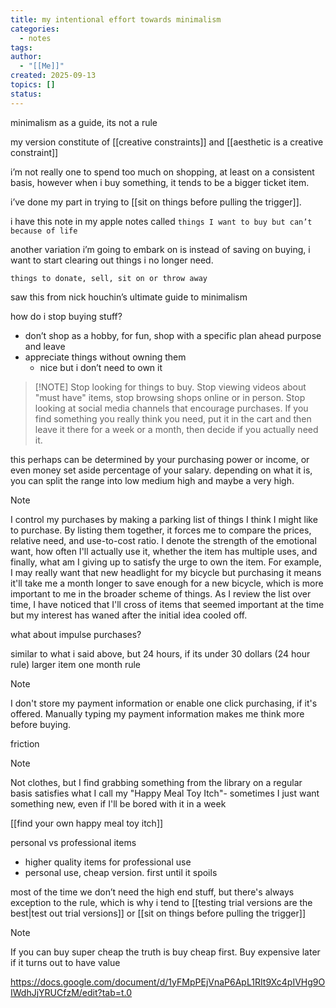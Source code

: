 ```yaml
---
title: my intentional effort towards minimalism
categories:
  - notes
tags:
author:
  - "[[Me]]"
created: 2025-09-13
topics: []
status:
---
```

minimalism as a guide, its not a rule

my version constitute of [[creative constraints]] and [[aesthetic is a creative constraint]] 

i’m not really one to spend too much on shopping, at least on a consistent basis, however when i buy something, it tends to be a bigger ticket item.

i’ve done my part in trying to [[sit on things before pulling the trigger]].

i have this note in my apple notes called `things I want to buy but can’t because of life`

another variation i’m going to embark on is instead of saving on buying, i want to start clearing out things i no longer need.

`things to donate, sell, sit on or throw away`

saw this from nick houchin’s ultimate guide to minimalism

how do i stop buying stuff?

* don’t shop as a hobby, for fun, shop with a specific plan ahead purpose and leave
* appreciate things without owning them
    * nice but i don’t need to own it

> [!NOTE] Stop looking for things to buy. Stop viewing videos about "must have" items, stop browsing shops online or in person. Stop looking at social media channels that encourage purchases. If you find something you really think you need, put it in the cart and then leave it there for a week or a month, then decide if you actually need it.


this perhaps can be determined by your purchasing power or income, or even money set aside percentage of your salary. depending on what it is, you can split the range into low medium high and maybe a very high.

> [!NOTE]
> I control my purchases by making a parking list of things I think I might like to purchase. By listing them together, it forces me to compare the prices, relative need, and use-to-cost ratio. I denote the strength of the emotional want, how often I'll actually use it, whether the item has multiple uses, and finally, what am I giving up to satisfy the urge to own the item. For example, I may really want that new headlight for my bicycle but purchasing it means it'll take me a month longer to save enough for a new bicycle, which is more important to me in the broader scheme of things. As I review the list over time, I have noticed that I'll cross of items that seemed important at the time but my interest has waned after the initial idea cooled off.

what about impulse purchases?

similar to what i said above, but 24 hours, if its under 30 dollars (24 hour rule)
larger item one month rule

> [!NOTE]
> I don't store my payment information or enable one click purchasing, if it's offered. Manually typing my payment information makes me think more before buying.

friction

> [!NOTE]
> Not clothes, but I find grabbing something from the library on a regular basis satisfies what I call my "Happy Meal Toy Itch"- sometimes I just want something new, even if I'll be bored with it in a week

[[find your own happy meal toy itch]]

personal vs professional items

* higher quality items for professional use
* personal use, cheap version. first until it spoils

most of the time we don’t need the high end stuff, but there's always exception to the rule, which is why i tend to [[testing trial versions are the best|test out trial versions]]
or [[sit on things before pulling the trigger]]

> [!NOTE]
> If you can buy super cheap the truth is buy cheap first. Buy expensive later if it turns out to have value

https://docs.google.com/document/d/1yFMpPEjVnaP6ApL1RIt9Xc4pIVHg9OIWdhJjYRUCfzM/edit?tab=t.0
